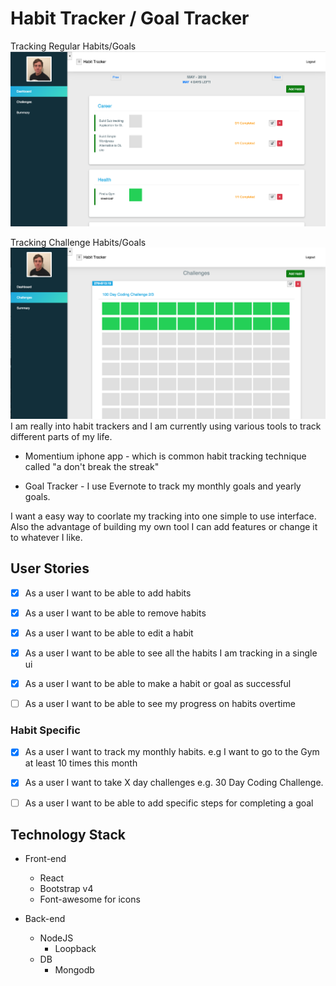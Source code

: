 # Habit Tracker / Goal Tracker

Tracking Regular Habits/Goals
![Habit_tracker_front-end](habit_tracker1.png)

Tracking Challenge Habits/Goals
![challenge_habits_tracker](challenge_habit.png)
I am really into habit trackers and I am currently using various tools to track different parts of my life.

- Momentium iphone app - which is common habit tracking technique called "a don't break the streak"

- Goal Tracker - I use Evernote to track my monthly goals and yearly goals. 

I want a easy way to coorlate my tracking into one simple to use interface. Also the advantage of building my own tool I can add features or change it to whatever I like.

## User Stories

- [X] As a user I want to be able to add habits

- [X] As a user I want to be able to remove habits

- [X] As a user I want to be able to edit a habit

- [X] As a user I want to be able to see all the habits I am tracking in a single ui

- [X] As a user I want to be able to make a habit or goal as successful

- [ ] As a user I want to be able to see my progress on habits overtime


### Habit Specific
- [X] As a user I want to track my monthly habits. e.g I want to go to the Gym at least 10 times this month

- [X] As a user I want to take X day challenges e.g. 30 Day Coding Challenge.

- [ ] As a user I want to be able to add specific steps for completing a goal

## Technology Stack
* Front-end
    * React
    * Bootstrap v4
    * Font-awesome for icons

* Back-end
    * NodeJS 
        * Loopback 
    * DB
        * Mongodb 
